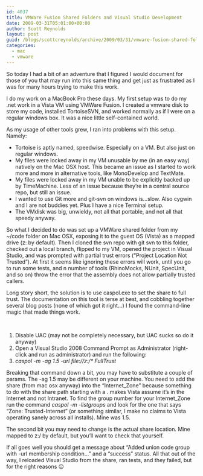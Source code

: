```yaml
---
id: 4037
title: VMWare Fusion Shared Folders and Visual Studio Development
date: 2009-03-31T05:01:00+00:00
author: Scott Reynolds
layout: post
guid: /blogs/scottcreynolds/archive/2009/03/31/vmware-fusion-shared-folders-and-visual-studio-development.aspx
categories:
  - mac
  - vmware
---
```

So today I had a bit of an adventure that I figured I would document for those of you that may run into this same thing and get just as frustrated as I was for many hours trying to make this work.

I do my work on a MacBook Pro these days. My first setup was to do my .net work in a Vista VM using VMWare Fusion. I created a vmware disk to store my code, installed TortoiseSVN, and worked normally as if I were on a regular windows box. It was a nice little self-contained world.

As my usage of other tools grew, I ran into problems with this setup. Namely: 

  * Tortoise is aptly named, speedwise. Especially on a VM. But also just on regular windows.
  * My files were locked away in my VM unusable by me (in an easy way) natively on the Mac OSX host. This became an issue as I started to work more and more in alternative tools, like MonoDevelop and TextMate.
  * My files were locked away in my VM unable to be explicitly backed up by TimeMachine. Less of an issue because they&#8217;re in a central source repo, but still an issue.
  * I wanted to use Git more and git-svn on windows is&#8230;slow. Also cygwin and I are not buddies yet. Plus I have a nice Terminal setup.
  * The VMdisk was big, unwieldy, not all that portable, and not all that speedy anyway.

So what I decided to do was set up a VMWare shared folder from my ~/code folder on Mac OSX, exposing it to the guest OS (Vista) as a mapped drive (z: by default). Then I cloned the svn repo with git svn to this folder, checked out a local branch, flipped to my VM, opened the project in Visual Studio, and was prompted with partial trust errors (&#8220;Project Location Not Trusted&#8221;). At first it seems like ignoring these errors will work, until you go to run some tests, and n number of tools (RhinoMocks, NUnit, SpecUnit, and so on) throw the error that the assembly does not allow partially trusted callers.

Long story short, the solution is to use caspol.exe to set the share to full trust. The documentation on this tool is terse at best, and cobbling together several blog posts (none of which got it right&#8230;) I found the command-line magic that made things work.

&nbsp;

  1. Disable UAC (may not be completely necessary, but UAC sucks so do it anyway)
  2. Open a Visual Studio 2008 Command Prompt as Administrator (right-click and run as administrator) and run the following:
  3. _caspol -m -ag 1.5 -url file://z:/* FullTrust_

Breaking that command down a bit, you may have to substitute a couple of params. The -ag 1.5 may be different on your machine. You need to add the share (from mac osx anyway) into the &#8220;Internet\_Zone&#8221; because something to do with the share path starting with a . makes Vista assume it&#8217;s in the Internet and not Intranet. To find the group number for your Internet\_Zone run the command _caspol -m -listgroups_ and look for the one that says &#8220;Zone: Trusted-Internet&#8221; (or something similar, I make no claims to Vista operating sanely across all installs). Mine was 1.5.

The second bit you may need to change is the actual share location. Mine mapped to z:/ by default, but you&#8217;ll want to check that yourself.

If all goes well you should get a message about &#8220;Added union code group with -url membership condition&#8230;&#8221; and a &#8220;success&#8221; status. All that out of the way, I reloaded Visual Studio from the share, ran tests, and they failed, but for the right reasons 😉